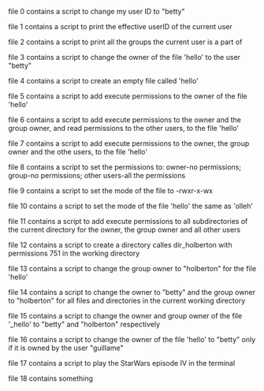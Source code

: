 file 0 contains a script to change my user ID to "betty"

file 1 contains a script to print the effective userID of the current user

file 2 contains a script to print all the groups the current user is a part of

file 3 contains a script to change the owner of the file 'hello' to the user "betty"

file 4 contains a script to create an empty file called 'hello'

file 5 contains a script to add execute permissions to the owner of the file 'hello'

file 6 contains a script to add execute permissions to the owner and the group owner, and read permissions to the other users, to the file 'hello'

file 7 contains a script to add execute permissions to the owner, the group owner and the othe users, to the file 'hello'

file 8 contains a script to set the permissions to: owner-no permissions; group-no permissions; other users-all the permissions

file 9 contains a script to set the mode of the file to -rwxr-x-wx

file 10 contains a script to set the mode of the file 'hello' the same as 'olleh'

file 11 contains a script to add execute permissions to all subdirectories of the current directory for the owner, the group owner and all other users

file 12 contains a script to create a directory calles dir_holberton with permissions 751 in the working directory

file 13 contains a script to change the group owner to "holberton" for the file 'hello'

file 14 contains a script to change the owner to "betty" and the group owner to "holberton" for all files and directories in the current working directory

file 15 contains a script to change the owner and group owner of the file '_hello' to "betty" and "holberton" respectively

file 16 contains a script to change the owner of the file 'hello' to "betty" only if it is owned by the user "guillame"

file 17 contains a script to play the StarWars episode IV in the terminal

file 18 contains something